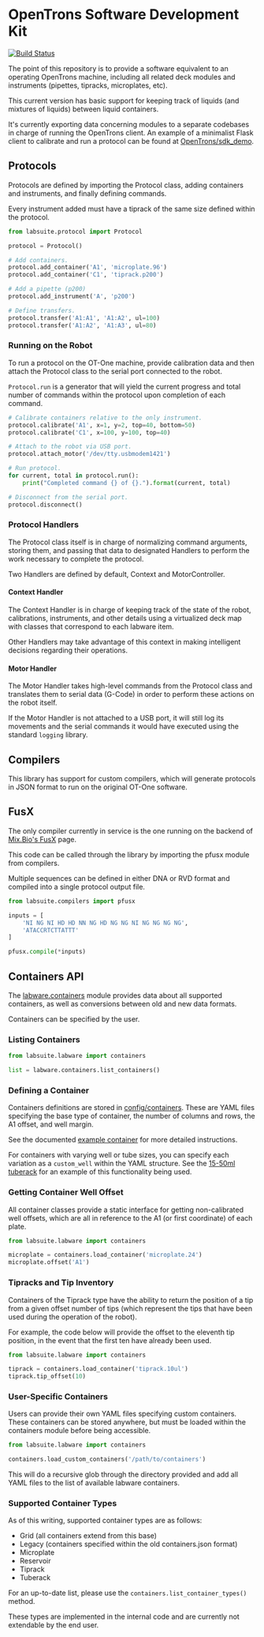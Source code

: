 # OpenTrons Software Development Kit

[![Build Status](https://travis-ci.org/OpenTrons/labware.svg?branch=master)](https://travis-ci.org/OpenTrons/labware)

The point of this repository is to provide a software equivalent to
an operating OpenTrons machine, including all related deck modules
and instruments (pipettes, tipracks, microplates, etc).

This current version has basic support for keeping track of liquids (and 
mixtures of liquids) between liquid containers.

It's currently exporting data concerning modules to a separate codebases
in charge of running the OpenTrons client.  An example of a minimalist Flask
client to calibrate and run a protocol can be found at 
[OpenTrons/sdk_demo](http://github.com/opentrons/sdk_demo).


## Protocols

Protocols are defined by importing the Protocol class, adding containers and
instruments, and finally defining commands.

Every instrument added must have a tiprack of the same size defined within
the protocol.

```python
from labsuite.protocol import Protocol

protocol = Protocol()

# Add containers.
protocol.add_container('A1', 'microplate.96')
protocol.add_container('C1', 'tiprack.p200')

# Add a pipette (p200)
protocol.add_instrument('A', 'p200')

# Define transfers.
protocol.transfer('A1:A1', 'A1:A2', ul=100)
protocol.transfer('A1:A2', 'A1:A3', ul=80)
```

### Running on the Robot

To run a protocol on the OT-One machine, provide calibration data and then
attach the Protocol class to the serial port connected to the robot.

`Protocol.run` is a generator that will yield the current progress and total
number of commands within the protocol upon completion of each command.

```python
# Calibrate containers relative to the only instrument.
protocol.calibrate('A1', x=1, y=2, top=40, bottom=50)
protocol.calibrate('C1', x=100, y=100, top=40)

# Attach to the robot via USB port.
protocol.attach_motor('/dev/tty.usbmodem1421')

# Run protocol.
for current, total in protocol.run():
    print("Completed command {} of {}.").format(current, total)

# Disconnect from the serial port.
protocol.disconnect()
```

### Protocol Handlers

The Protocol class itself is in charge of normalizing command arguments,
storing them, and passing that data to designated Handlers to perform the
work necessary to complete the protocol.

Two Handlers are defined by default, Context and MotorController.

#### Context Handler

The Context Handler is in charge of keeping track of the state of the robot,
calibrations, instruments, and other details using a virtualized deck map
with classes that correspond to each labware item.

Other Handlers may take advantage of this context in making intelligent
decisions regarding their operations.

#### Motor Handler

The Motor Handler takes high-level commands from the Protocol class and
translates them to serial data (G-Code) in order to perform these actions
on the robot itself.

If the Motor Handler is not attached to a USB port, it will still log
its movements and the serial commands it would have executed using the
standard `logging` library.

## Compilers

This library has support for custom compilers, which will generate protocols
in JSON format to run on the original OT-One software.

## FusX

The only compiler currently in service is the one running on the backend of
[Mix.Bio's FusX](http://mix.bio/fusx) page.

This code can be called through the library by importing the pfusx module
from compilers.

Multiple sequences can be defined in either DNA or RVD format and compiled into
a single protocol output file.

```python
from labsuite.compilers import pfusx

inputs = [
	'NI NG NI HD HD NN NG HD NG NG NI NG NG NG NG',
	'ATACCRTCTTATTT'
]

pfusx.compile(*inputs)
```


## Containers API

The [labware.containers](labsuite/labware/containers.py) module provides data about
all supported containers, as well as conversions between old and new data
formats.

Containers can be specified by the user.

### Listing Containers

```python
from labsuite.labware import containers

list = labware.containers.list_containers()
```

### Defining a Container

Containers definitions are stored in [config/containers](labsuite/config/containers).
These are YAML files specifying the base type of container, the number of 
columns and rows, the A1 offset, and well margin.

See the documented [example container](labsuite/config/containers/example_plate.yml)
for more detailed instructions.

For containers with varying well or tube sizes, you can specify each
variation as a `custom_well` within the YAML structure.  See the
[15-50ml tuberack](labsuite/config/containers/tuberacks/15-50ml.yml) for an example of this
functionality being used.

### Getting Container Well Offset

All container classes provide a static interface for getting non-calibrated
well offsets, which are all in reference to the A1 (or first coordinate) of
each plate.

```python
from labsuite.labware import containers

microplate = containers.load_container('microplate.24')
microplate.offset('A1')
```

### Tipracks and Tip Inventory

Containers of the Tiprack type have the ability to return the position of a
tip from a given offset number of tips (which represent the tips that have
been used during the operation of the robot).

For example, the code below will provide the offset to the eleventh tip
position, in the event that the first ten have already been used.

```python
from labsuite.labware import containers

tiprack = containers.load_container('tiprack.10ul')
tiprack.tip_offset(10)
```

### User-Specific Containers

Users can provide their own YAML files specifying custom containers. These
containers can be stored anywhere, but must be loaded within the containers
module before being accessible.

```python
from labsuite.labware import containers

containers.load_custom_containers('/path/to/containers')
```

This will do a recursive glob through the directory provided and add all 
YAML files to the list of available labware containers.

### Supported Container Types

As of this writing, supported container types are as follows:

* Grid (all containers extend from this base)
* Legacy (containers specified within the old containers.json format)
* Microplate
* Reservoir
* Tiprack
* Tuberack

For an up-to-date list, please use the `containers.list_container_types()`
method.

These types are implemented in the internal code and are currently not
extendable by the end user.
